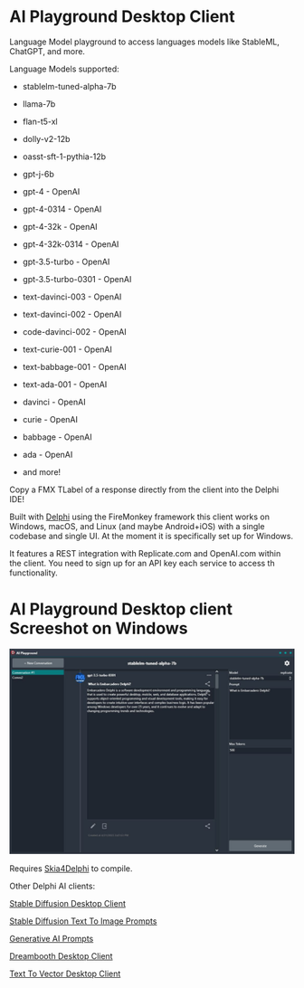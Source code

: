 # AI Playground Desktop Client
Language Model playground to access languages models like StableML, ChatGPT, and more.

Language Models supported:

* stablelm-tuned-alpha-7b
* llama-7b
* flan-t5-xl
* dolly-v2-12b
* oasst-sft-1-pythia-12b
* gpt-j-6b

* gpt-4 - OpenAI
* gpt-4-0314 - OpenAI
* gpt-4-32k - OpenAI
* gpt-4-32k-0314 - OpenAI
* gpt-3.5-turbo - OpenAI
* gpt-3.5-turbo-0301 - OpenAI
* text-davinci-003 - OpenAI
* text-davinci-002 - OpenAI
* code-davinci-002 - OpenAI
* text-curie-001 - OpenAI
* text-babbage-001 - OpenAI
* text-ada-001 - OpenAI
* davinci - OpenAI
* curie - OpenAI
* babbage - OpenAI
* ada - OpenAI
* and more!

Copy a FMX TLabel of a response directly from the client into the Delphi IDE!

Built with [Delphi](https://www.embarcadero.com/products/delphi/) using the FireMonkey framework this client works on Windows, macOS, and Linux (and maybe Android+iOS) with a single codebase and single UI. At the moment it is specifically set up for Windows.

It features a REST integration with Replicate.com and OpenAI.com within the client. You need to sign up for an API key each service to access th functionality.

# AI Playground Desktop client Screeshot on Windows
![AI Playground Desktop client on Windows](/screenshot.jpg)

Requires [Skia4Delphi](https://github.com/skia4delphi/skia4delphi) to compile.

Other Delphi AI clients:

[Stable Diffusion Desktop Client](https://github.com/FMXExpress/Stable-Diffusion-Desktop-Client)

[Stable Diffusion Text To Image Prompts](https://github.com/FMXExpress/Stable-Diffusion-Text-To-Image-Prompts)

[Generative AI Prompts](https://github.com/FMXExpress/Generative-AI-Prompts)

[Dreambooth Desktop Client](https://github.com/FMXExpress/DreamBooth-Desktop-Client)

[Text To Vector Desktop Client](https://github.com/FMXExpress/Text-To-Vector-Desktop-Client)
